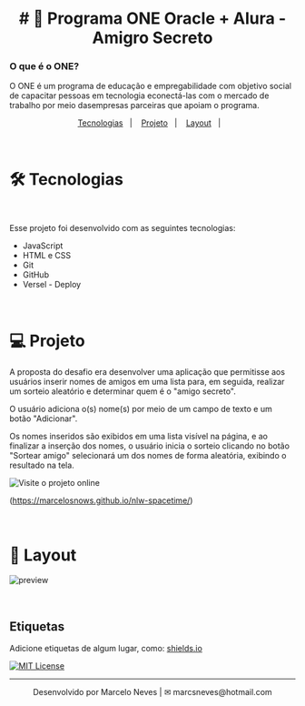
<h1 align="center">
# 🚀 Programa ONE Oracle + Alura - Amigro Secreto
</h1>

<p align="center">
<h3>O que é o ONE?</h3>
O ONE é um programa de educação e empregabilidade com objetivo social de capacitar pessoas em tecnologia econectá-las com o mercado de trabalho por meio dasempresas parceiras que apoiam o programa.
</p>

<p align="center">
  <a href="#-tecnologias">Tecnologias</a>&nbsp;&nbsp;&nbsp;|&nbsp;&nbsp;&nbsp;
  <a href="#-projeto">Projeto</a>&nbsp;&nbsp;&nbsp;|&nbsp;&nbsp;&nbsp;
  <a href="#-layout">Layout</a>&nbsp;&nbsp;&nbsp;|&nbsp;&nbsp;&nbsp;
</p>

<br>

# 🛠 Tecnologias

</br>

Esse projeto foi desenvolvido com as seguintes tecnologias:

- JavaScript
- HTML e CSS
- Git
- GitHub
- Versel - Deploy

</br>

# 💻 Projeto

A proposta do desafio era desenvolver uma aplicação que permitisse aos usuários inserir nomes de amigos em uma lista para, em seguida, realizar um sorteio aleatório e determinar quem é o "amigo secreto".

O usuário adiciona o(s) nome(s) por meio de um campo de texto e um botão "Adicionar".

Os nomes inseridos são exibidos em uma lista visível na página, e ao finalizar a inserção dos nomes, o usuário inicia o sorteio clicando no botão "Sortear amigo" selecionará um dos nomes de forma aleatória, exibindo o resultado na tela.

![Visite o projeto online](https://amigo-secreto-three-eta.vercel.app/)

(https://marcelosnows.github.io/nlw-spacetime/)

</br>

# 🔖 Layout

![preview](/preview/previewApp.png)

</br>

## Etiquetas

Adicione etiquetas de algum lugar, como: [shields.io](https://shields.io/)

[![MIT License](https://img.shields.io/badge/License-MIT-green.svg)](https://choosealicense.com/licenses/mit/)

---

<p align="center">
  Desenvolvido por Marcelo Neves | ✉ marcsneves@hotmail.com
</p>
